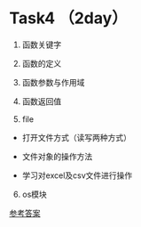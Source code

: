 
# Task4 **（2day）**

1. 函数关键字

2. 函数的定义

3. 函数参数与作用域

4. 函数返回值

5. file

*  打开文件方式（读写两种方式）

* 文件对象的操作方法

* 学习对excel及csv文件进行操作

6. os模块



[参考答案](./../参考答案)